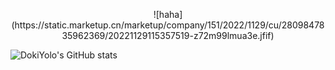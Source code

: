 <p align="center">
![haha](https://static.marketup.cn/marketup/company/151/2022/1129/cu/2809847835962369/20221129115357519-z72m99lmua3e.jfif) 
</p>


![DokiYolo's GitHub stats](https://github-readme-stats.vercel.app/api?username=DokiYoloo&theme=monokai&show_icons=true&hide=issues,stars)
